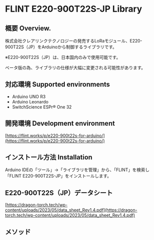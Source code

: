 # FLINT E220-900T22S-JP Library

## 概要 Overview.

株式会社クレアリンクテクノロジーの発売するLoRaモジュール、E220-900T22S（JP）をArduinoから制御するライブラリです。

※E220-900T22S（JP）は、日本国内のみで使用可能です。

ベータ版の為、ライブラリの仕様が大幅に変更される可能性があります。

## 対応環境 Supported environments

  - Arduino UNO R3
  - Arduino Leonardo
  - SwitchScience ESPr® One 32

## 開発環境 Development environment

[https://flint.works/p/e220-900t22s-for-arduino/](https://flint.works/p/e220-900t22s-for-arduino/)

## インストール方法 Installation

Arduino IDEの「ツール」→「ライブラリを管理」から、「FLINT」を検索し「FLINT E220-900T22S-JP」をインストールします。

## E220-900T22S（JP）データシート

[https://dragon-torch.tech/wp-content/uploads/2023/05/data_sheet_Rev1.4.pdf](https://dragon-torch.tech/wp-content/uploads/2023/05/data_sheet_Rev1.4.pdf)

## メソッド


